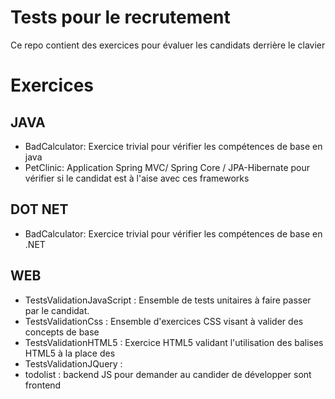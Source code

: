 ﻿# Tests pour le recrutement
Ce repo contient des exercices pour évaluer les candidats derrière le clavier

# Exercices

## JAVA
- BadCalculator: Exercice trivial pour vérifier les compétences de base en java
- PetClinic: Application Spring MVC/ Spring Core / JPA-Hibernate pour vérifier si le candidat est à l'aise avec ces frameworks

## DOT NET
- BadCalculator: Exercice trivial pour vérifier les compétences de base en .NET

## WEB
- TestsValidationJavaScript : Ensemble de tests unitaires à faire passer par le candidat.
- TestsValidationCss : Ensemble d'exercices CSS visant à valider des concepts de base
- TestsValidationHTML5 : Exercice HTML5 validant l'utilisation des balises HTML5 à la place des <div>
- TestsValidationJQuery :
- todolist : backend JS pour demander au candider de développer sont frontend
